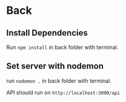 # Back #
## Install Dependencies ##

Run `npm install` in back folder with terminal.

## Set server with nodemon ##

run `nodemon .` in back folder with terminal.

API should run on `http://localhost:3000/api`